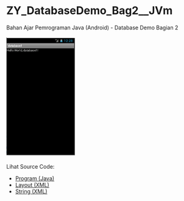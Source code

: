 # ZY_DatabaseDemo_Bag2__JVm
Bahan Ajar Pemrograman Java (Android) - Database Demo Bagian 2<br><br>
<img src="https://github.com/RizkyKhapidsyah/ZY_DatabaseDemo_Bag2__JVm/blob/main/database1ii/result/001.PNG" height=310px width=180px><br><br>
Lihat Source Code:<br>
- <a href="https://github.com/RizkyKhapidsyah/ZY_DatabaseDemo_Bag2__JVm/tree/main/database1ii/src/com/wilis/database1">Program (Java)</a><br>
- <a href="https://github.com/RizkyKhapidsyah/ZY_DatabaseDemo_Bag2__JVm/blob/main/database1ii/res/layout/main.xml">Layout (XML)</a><br>
- <a href="https://github.com/RizkyKhapidsyah/ZY_DatabaseDemo_Bag2__JVm/blob/main/database1ii/res/values/strings.xml">String (XML)</a>
